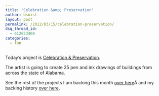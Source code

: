 ```yaml
---
title: 'Celebration &amp; Preservation'
author: bsoist
layout: post
permalink: /2012/03/15/celebration-preservation/
dsq_thread_id:
  - 612623408
categories:
  - fun
---
```

Today&#8217;s project is [Celebration & Preservation][1].

The artist is going to create 25 pen and ink drawings of buildings from across the state of Alabama.



See the rest of the projects I am backing this month [over here][2]Â and my backing history [over here][3].

 [1]: http://www.kickstarter.com/projects/1650928091/celebration-and-preservation?ref=users
 [2]: http://whsjr.soistmann.com/oped/2012/03/01/kickstarter-my-new-obsession-and-12in12-for-march/
 [3]: http://www.kickstarter.com/profiles/bsoist/projects/backed
